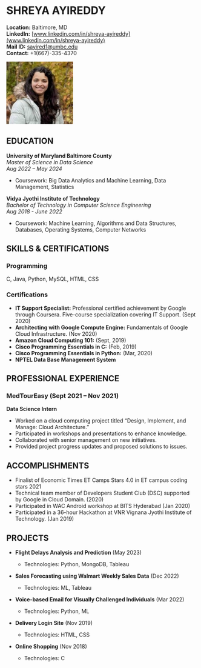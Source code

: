 # SHREYA AYIREDDY

**Location:** Baltimore, MD  
**LinkedIn:** [www.linkedin.com/in/shreya-ayireddy](www.linkedin.com/in/shreya-ayireddy)  
**Mail ID:** sayired1@umbc.edu  
**Contact:** +1(667)-335-4370

![HeadShot](https://github.com/ayireddyshreya/UMBC-DATA606-Capstone/blob/main/HeadShot.jpg?raw=true)


## EDUCATION

**University of Maryland Baltimore County**  
*Master of Science in Data Science*  
*Aug 2022 – May 2024*  
- Coursework: Big Data Analytics and Machine Learning, Data Management, Statistics

**Vidya Jyothi Institute of Technology**  
*Bachelor of Technology in Computer Science Engineering*  
*Aug 2018 - June 2022*  
- Coursework: Machine Learning, Algorithms and Data Structures, Databases, Operating Systems, Computer Networks

## SKILLS & CERTIFICATIONS

### Programming
C, Java, Python, MySQL, HTML, CSS

### Certifications
- **IT Support Specialist:** Professional certified achievement by Google through Coursera. Five-course specialization covering IT Support. (Sept 2020)
- **Architecting with Google Compute Engine:** Fundamentals of Google Cloud Infrastructure. (Nov 2020)
- **Amazon Cloud Computing 101:** (Sept, 2019)
- **Cisco Programming Essentials in C:** (Feb, 2019)
- **Cisco Programming Essentials in Python:** (Mar, 2020)
- **NPTEL Data Base Management System**

## PROFESSIONAL EXPERIENCE

### MedTourEasy (Sept 2021 – Nov 2021)
**Data Science Intern**
- Worked on a cloud computing project titled “Design, Implement, and Manage: Cloud Architecture.”
- Participated in workshops and presentations to enhance knowledge.
- Collaborated with senior management on new initiatives.
- Provided project progress updates and proposed solutions to issues.

## ACCOMPLISHMENTS

- Finalist of Economic Times ET Camps Stars 4.0 in ET campus coding stars 2021
- Technical team member of Developers Student Club (DSC) supported by Google in Cloud Domain. (2020)
- Participated in WAC Android workshop at BITS Hyderabad (Jan 2020)
- Participated in a 36-hour Hackathon at VNR Vignana Jyothi Institute of Technology. (Jan 2019)

## PROJECTS

- **Flight Delays Analysis and Prediction** (May 2023)
  - Technologies: Python, MongoDB, Tableau

- **Sales Forecasting using Walmart Weekly Sales Data** (Dec 2022)
  - Technologies: ML, Tableau

- **Voice-based Email for Visually Challenged Individuals** (Mar 2022)
  - Technologies: Python, ML

- **Delivery Login Site** (Nov 2019)
  - Technologies: HTML, CSS

- **Online Shopping** (Nov 2018)
  - Technologies: C
